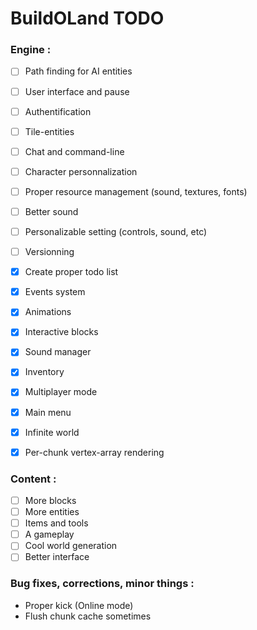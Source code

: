 # BuildOLand TODO

### Engine :

- [ ] Path finding for AI entities
- [ ] User interface and pause
- [ ] Authentification
- [ ] Tile-entities
- [ ] Chat and command-line
- [ ] Character personnalization
- [ ] Proper resource management (sound, textures, fonts)
- [ ] Better sound
- [ ] Personalizable setting (controls, sound, etc)
- [ ] Versionning

- [x] Create proper todo list
- [x] Events system
- [x] Animations
- [x] Interactive blocks
- [x] Sound manager
- [x] Inventory
- [x] Multiplayer mode
- [x] Main menu
- [x] Infinite world
- [x] Per-chunk vertex-array rendering

### Content :

- [ ] More blocks
- [ ] More entities
- [ ] Items and tools
- [ ] A gameplay
- [ ] Cool world generation
- [ ] Better interface

### Bug fixes, corrections, minor things :

- Proper kick (Online mode)
- Flush chunk cache sometimes